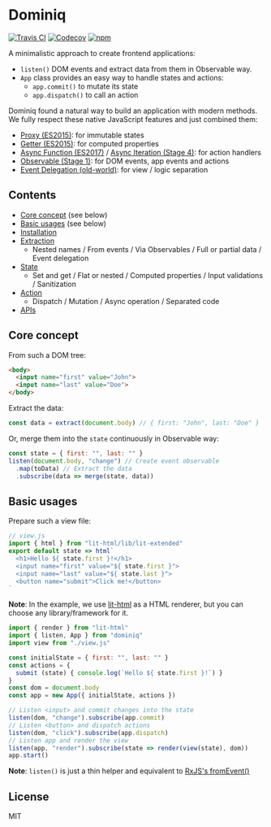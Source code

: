 
# Dominiq

[![Travis CI](https://img.shields.io/travis/cognitom/dominiq/master.svg)](https://travis-ci.org/cognitom/dominiq) [![Codecov](https://img.shields.io/codecov/c/github/cognitom/dominiq/master.svg)](https://codecov.io/gh/cognitom/dominiq) [![npm](https://img.shields.io/npm/v/dominiq.svg)](https://www.npmjs.org/package/dominiq)

A minimalistic approach to create frontend applications:

- `listen()` DOM events and extract data from them in Observable way.
- `App` class provides an easy way to handle states and actions:
  - `app.commit()` to mutate its state
  - `app.dispatch()` to call an action

Dominiq found a natural way to build an application with modern methods. We fully respect these native JavaScript features and just combined them:

- [Proxy (ES2015)](https://developer.mozilla.org/en-US/docs/Web/JavaScript/Reference/Global_Objects/Proxy): for immutable states
- [Getter (ES2015)](https://developer.mozilla.org/en-US/docs/Web/JavaScript/Reference/Functions/get): for computed properties
- [Async Function (ES2017)](https://developer.mozilla.org/en-US/docs/Web/JavaScript/Reference/Statements/async_function) / [Async Iteration (Stage 4)](https://github.com/tc39/proposal-async-iteration): for action handlers
- [Observable (Stage 1)](https://github.com/tc39/proposal-observable): for DOM events, app events and actions
- [Event Delegation (old-world)](https://developer.mozilla.org/en-US/docs/Web/API/Event/target): for view / logic separation

## Contents

- [Core concept](#core-concept) (see below)
- [Basic usages](#basic-usages) (see below)
- [Installation](docs/installation.md)
- [Extraction](docs/extraction.md)
	- Nested names / From events / Via Observables / Full or partial data / Event delegation
- [State](docs/state.md)
	- Set and get / Flat or nested / Computed properties / Input validations / Sanitization
- [Action](docs/action.md)
	- Dispatch / Mutation / Async operation / Separated code
- [APIs](docs/api.md)

## Core concept

From such a DOM tree:

```html
<body>
  <input name="first" value="John">
  <input name="last" value="Doe">
</body>
```

Extract the data:

```javascript
const data = extract(document.body) // { first: "John", last: "Doe" }
```

Or, merge them into the `state` continuously in Observable way:

```javascript
const state = { first: "", last: "" }
listen(document.body, "change") // Create event observable
  .map(toData) // Extract the data
  .subscribe(data => merge(state, data))
```

## Basic usages

Prepare such a view file:

```javascript
// view.js
import { html } from "lit-html/lib/lit-extended"
export default state => html`
  <h1>Hello ${ state.first }!</h1>
  <input name="first" value="${ state.first }">
  <input name="last" value="${ state.last }">
  <button name="submit">Click me!</button>
`
```

**Note**: In the example, we use [lit-html](https://github.com/Polymer/lit-html) as a HTML renderer, but you can choose any library/framework for it.

```javascript
import { render } from "lit-html"
import { listen, App } from "dominiq"
import view from "./view.js"

const initialState = { first: "", last: "" }
const actions = {
  submit (state) { console.log(`Hello ${ state.first }!`) }
}
const dom = document.body
const app = new App({ initialState, actions })

// Listen <input> and commit changes into the state
listen(dom, "change").subscribe(app.commit)
// Listen <button> and dispatch actions
listen(dom, "click").subscribe(app.dispatch)
// Listen app and render the view
listen(app, "render").subscribe(state => render(view(state), dom))
app.start()
```

**Note**: `listen()` is just a thin helper and equivalent to [RxJS's fromEvent()](http://reactivex.io/rxjs/class/es6/Observable.js~Observable.html#static-method-fromEvent)

## License

MIT
